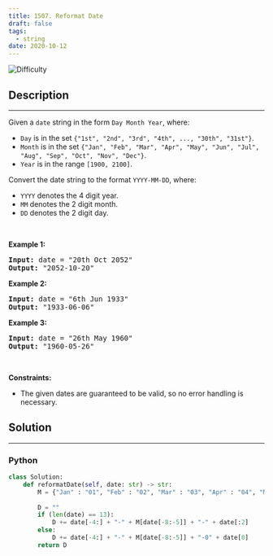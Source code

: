 ```yaml
---
title: 1507. Reformat Date
draft: false
tags: 
  - string
date: 2020-10-12
---
```


![Difficulty](https://img.shields.io/badge/Difficulty-Easy-blue.svg)

## Description

---
<p>Given a <code>date</code> string in the form&nbsp;<code>Day Month Year</code>, where:</p>

<ul>
	<li><code>Day</code>&nbsp;is in the set <code>{&quot;1st&quot;, &quot;2nd&quot;, &quot;3rd&quot;, &quot;4th&quot;, ..., &quot;30th&quot;, &quot;31st&quot;}</code>.</li>
	<li><code>Month</code>&nbsp;is in the set <code>{&quot;Jan&quot;, &quot;Feb&quot;, &quot;Mar&quot;, &quot;Apr&quot;, &quot;May&quot;, &quot;Jun&quot;, &quot;Jul&quot;, &quot;Aug&quot;, &quot;Sep&quot;, &quot;Oct&quot;, &quot;Nov&quot;, &quot;Dec&quot;}</code>.</li>
	<li><code>Year</code>&nbsp;is in the range <code>[1900, 2100]</code>.</li>
</ul>

<p>Convert the date string to the format <code>YYYY-MM-DD</code>, where:</p>

<ul>
	<li><code>YYYY</code> denotes the 4 digit year.</li>
	<li><code>MM</code> denotes the 2 digit month.</li>
	<li><code>DD</code> denotes the 2 digit day.</li>
</ul>

<p>&nbsp;</p>
<p><strong class="example">Example 1:</strong></p>

<pre>
<strong>Input:</strong> date = &quot;20th Oct 2052&quot;
<strong>Output:</strong> &quot;2052-10-20&quot;
</pre>

<p><strong class="example">Example 2:</strong></p>

<pre>
<strong>Input:</strong> date = &quot;6th Jun 1933&quot;
<strong>Output:</strong> &quot;1933-06-06&quot;
</pre>

<p><strong class="example">Example 3:</strong></p>

<pre>
<strong>Input:</strong> date = &quot;26th May 1960&quot;
<strong>Output:</strong> &quot;1960-05-26&quot;
</pre>

<p>&nbsp;</p>
<p><strong>Constraints:</strong></p>

<ul>
	<li>The given dates are guaranteed to be valid, so no error handling is necessary.</li>
</ul>


## Solution

---
### Python
``` py title='reformat-date'
class Solution:
    def reformatDate(self, date: str) -> str:
        M = {"Jan" : "01", "Feb" : "02", "Mar" : "03", "Apr" : "04", "May" : "05", "Jun" : "06", "Jul" : "07", "Aug" : "08", "Sep" : "09", "Oct" : "10", "Nov" : "11", "Dec" : "12", }
        
        D = ""
        if (len(date) == 13):
            D += date[-4:] + "-" + M[date[-8:-5]] + "-" + date[:2]
        else:
            D += date[-4:] + "-" + M[date[-8:-5]] + "-0" + date[0]
        return D

```

